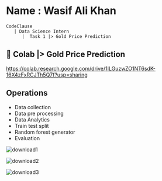 
# Name : Wasif Ali Khan

    CodeClause
       | Data Science Intern
          |  Task 1 |> Gold Price Prediction




## 🔗 Colab |> Gold Price Prediction
https://colab.research.google.com/drive/1ILGuzwZO1NT6sdK-16X4zFxRCJTh5Q7f?usp=sharing

## Operations

- Data collection
- Data pre processing
- Data Analytics
- Train test split
- Random forest generator
- Evaluation

![download1](https://github.com/Wasifalikhan064/Gold-price-prediction/assets/133107855/baf2e366-ee83-47b8-81d8-ba70051697a4)

![download2](https://github.com/Wasifalikhan064/Gold-price-prediction/assets/133107855/86dce4cf-b7b8-439a-b471-b68bc3818dca)

![download3](https://github.com/Wasifalikhan064/Gold-price-prediction/assets/133107855/ba7ddb80-4fd1-4ccc-a770-44d3a3afa425)
